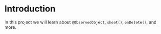 # Introduction

In this project we will learn about `@ObservedObject`, `sheet()`, `onDelete()`, and more.
